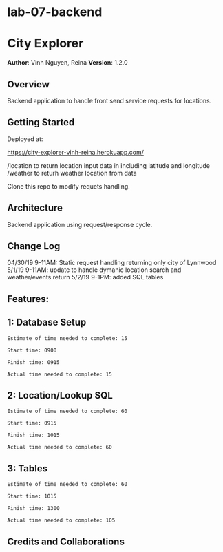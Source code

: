 # lab-07-backend

# City Explorer

**Author**: Vinh Nguyen, Reina
**Version**: 1.2.0

## Overview

Backend application to handle front send service requests for locations.

## Getting Started

Deployed at:

https://city-explorer-vinh-reina.herokuapp.com/

/location to return location input data in including latitude and longitude
/weather to returh weather location from data

Clone this repo to modify requets handling.

## Architecture

Backend application using request/response cycle.

## Change Log

04/30/19 9-11AM: Static request handling returning only city of Lynnwood
5/1/19 9-11AM: update to handle dymanic location search and weather/events return
5/2/19 9-1PM: added SQL tables

## Features:

## 1: Database Setup

    Estimate of time needed to complete: 15

    Start time: 0900

    Finish time: 0915

    Actual time needed to complete: 15

## 2: Location/Lookup SQL

    Estimate of time needed to complete: 60

    Start time: 0915

    Finish time: 1015

    Actual time needed to complete: 60

## 3: Tables

    Estimate of time needed to complete: 60

    Start time: 1015

    Finish time: 1300

    Actual time needed to complete: 105

## Credits and Collaborations


